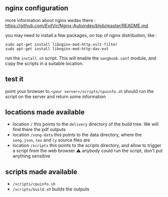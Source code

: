 nginx configuration
-------------------

more information about nginx wedav there :
https://github.com/EvilVir/Nginx-Autoindex/blob/master/README.md

you may need to install a few packages, on top of nginx distribution, like :

```
sudo apt-get install libnginx-mod-http-xslt-filter
sudo apt-get install libnginx-mod-http-dav-ext
```

run the `install.sh` script. This will enable the `songbook.conf` module, and copy the scripts
in a suitable location.



test it
-------
point your browser to `<your server>/scripts/cpuinfo.sh` should run the script on the server and return some information

locations made available
------------------------
- location `/`
  this points to the `delivery` directory of the build tree. We will find there the pdf outputs
- location `/song-data`
  this points to the data directory, where the `song.json`, `tex` and `ly` source files are
- location `/scripts`
  this points to the scripts directory, and allow to trigger a script from the web browser
  :warning: anybody could run the script, don't put anything sensitive


scripts made available
-------
- `/scripts/cpuinfo.sh`
- `/scripts/build.sh`
  builds the outputs
